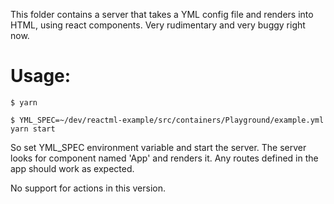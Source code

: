 
This folder contains a server that takes a YML config file and renders into
HTML, using react components.  Very rudimentary and very buggy right now.

# Usage:

`$ yarn `

`$ YML_SPEC=~/dev/reactml-example/src/containers/Playground/example.yml yarn
start`

So set YML_SPEC environment variable and start the server. The server looks for
component named 'App' and renders it. Any routes defined in the app should work
as expected.

No support for actions in this version.
